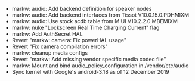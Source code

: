 * markw: audio: Add backend definition for speaker nodes
* markw: audio: Add backend interfaces from Tissot V10.0.15.0.PDHMIXM
* markw: audio: Use stock acdb table from MIUI V10.2.2.0.MBEMIXM
* markw: nuke "Lockscreen Real Time Charging Current" flag
* markw: Add AuthSecret HAL
* Revert "markw: camera: Fix powerHAL usage"
* Revert "Fix camera compilation errors"
* markw: cleanup media configs
* Revert "markw: Add missing vendor specific media codec file"
* markw: Mount and bind audio_policy_configuration in /vendor/etc/audio
* Sync kernel with Google's android-3.18 as of 12 December 2019
